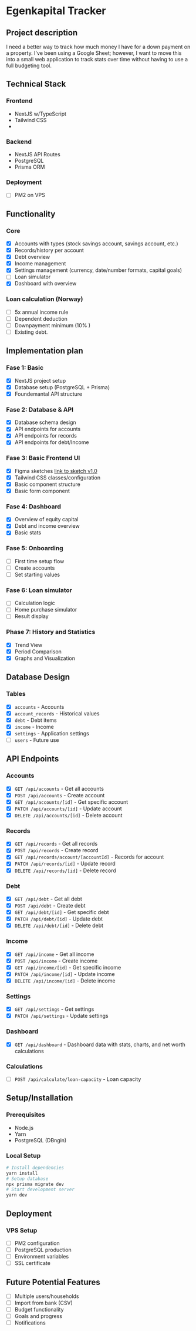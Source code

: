 # Egenkapital Tracker

## Project description
I need a better way to track how much money I have for a down payment on a property. I've been using a Google Sheet; however, I want to move this into a small web application to track stats over time without having to use a full budgeting tool.

## Technical Stack
### Frontend
- NextJS w/TypeScript
- Tailwind CSS
- 

### Backend
- NextJS API Routes
- PostgreSQL
- Prisma ORM

### Deployment
- [ ] PM2 on VPS

## Functionality
### Core
- [x] Accounts with types (stock savings account, savings account, etc.)
- [x] Records/history per account
- [x] Debt overview
- [x] Income management
- [x] Settings management (currency, date/number formats, capital goals)
- [ ] Loan simulator
- [x] Dashboard with overview

### Loan calculation (Norway)
- [ ] 5x annual income rule
- [ ] Dependent deduction
- [ ] Downpayment minimum (10% )
- [ ] Existing debt.

## Implementation plan
### Fase 1: Basic
- [x] NextJS project setup
- [x] Database setup (PostgreSQL + Prisma)
- [x] Foundemantal API structure

### Fase 2: Database & API
- [x] Database schema design
- [x] API endpoints for accounts
- [x] API endpoints for records
- [x] API endpoints for debt/Income

### Fase 3: Basic Frontend UI
- [x] Figma sketches [link to sketch v1.0](https://www.figma.com/design/WmzM4su07X19E3ESEGzRSV/EquityTracker?node-id=0-1&t=k68FtIsCHqWX7rgE-1)
- [x] Tailwind CSS classes/configuration
- [x] Basic component structure
- [x] Basic form component

### Fase 4: Dashboard
- [x] Overview of equity capital
- [x] Debt and income overview
- [x] Basic stats

### Fase 5: Onboarding
- [ ] First time setup flow
- [ ] Create accounts
- [ ] Set starting values

### Fase 6: Loan simulator
- [ ] Calculation logic
- [ ] Home purchase simulator
- [ ] Result display

### Phase 7: History and Statistics
- [x] Trend View
- [x] Period Comparison
- [x] Graphs and Visualization

## Database Design
### Tables
- [x] `accounts` - Accounts
- [x] `account_records` - Historical values
- [x] `debt` - Debt items
- [x] `income` - Income
- [x] `settings` - Application settings
- [ ] `users` - Future use

## API Endpoints
### Accounts
- [x] `GET /api/accounts` - Get all accounts
- [x] `POST /api/accounts` - Create account
- [x] `GET /api/accounts/[id]` - Get specific account
- [x] `PATCH /api/accounts/[id]` - Update account
- [x] `DELETE /api/accounts/[id]` - Delete account

### Records
- [x] `GET /api/records` - Get all records
- [x] `POST /api/records` - Create record
- [x] `GET /api/records/account/[accountId]` - Records for account
- [x] `PATCH /api/records/[id]` - Update record
- [x] `DELETE /api/records/[id]` - Delete record

### Debt
- [x] `GET /api/debt` - Get all debt
- [x] `POST /api/debt` - Create debt
- [x] `GET /api/debt/[id]` - Get specific debt
- [x] `PATCH /api/debt/[id]` - Update debt
- [x] `DELETE /api/debt/[id]` - Delete debt

### Income
- [x] `GET /api/income` - Get all income
- [x] `POST /api/income` - Create income
- [x] `GET /api/income/[id]` - Get specific income
- [x] `PATCH /api/income/[id]` - Update income
- [x] `DELETE /api/income/[id]` - Delete income

### Settings
- [x] `GET /api/settings` - Get settings
- [x] `PATCH /api/settings` - Update settings

### Dashboard
- [x] `GET /api/dashboard` - Dashboard data with stats, charts, and net worth calculations

### Calculations
- [ ] `POST /api/calculate/loan-capacity` - Loan capacity

## Setup/Installation
### Prerequisites
- Node.js
- Yarn
- PostgreSQL (DBngin)

### Local Setup
```bash
# Install dependencies
yarn install
# Setup database
npx prisma migrate dev
# Start development server
yarn dev
```

## Deployment
### VPS Setup
- [ ] PM2 configuration
- [ ] PostgreSQL production
- [ ] Environment variables
- [ ] SSL certificate

## Future Potential Features
- [ ] Multiple users/households
- [ ] Import from bank (CSV)
- [ ] Budget functionality
- [ ] Goals and progress
- [ ] Notifications